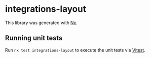 # integrations-layout

This library was generated with [Nx](https://nx.dev).

## Running unit tests

Run `nx test integrations-layout` to execute the unit tests via [Vitest](https://vitest.dev/).

